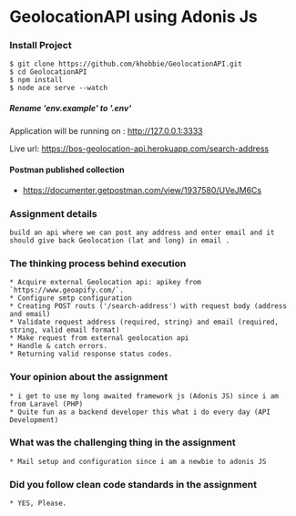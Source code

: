 # GeolocationAPI using Adonis Js

### Install Project

    $ git clone https://github.com/khobbie/GeolocationAPI.git
    $ cd GeolocationAPI
    $ npm install
    $ node ace serve --watch
    

##### Rename 'env.example' to '.env' 

Application will be running on : http://127.0.0.1:3333

Live url: https://bos-geolocation-api.herokuapp.com/search-address

#### Postman published collection
  * <https://documenter.getpostman.com/view/1937580/UVeJM6Cs>


### Assignment details
    build an api where we can post any address and enter email and it should give back Geolocation (lat and long) in email .


### The thinking process behind execution
    * Acquire external Geolocation api: apikey from `https://www.geoapify.com/`.
    * Configure smtp configuration
    * Creating POST routs ('/search-address') with request body (address and email)
    * Validate request address (required, string) and email (required, string, valid email format)
    * Make request from external geolocation api 
    * Handle & catch errors.
    * Returning valid response status codes.

### Your opinion about the assignment 
    * i get to use my long awaited framework js (Adonis JS) since i am from Laravel (PHP)
    * Quite fun as a backend developer this what i do every day (API Development)


### What was the challenging thing in the assignment 
    * Mail setup and configuration since i am a newbie to adonis JS
  

  ### Did you follow clean code standards in the assignment

    * YES, Please.
